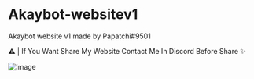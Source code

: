 # Akaybot-websitev1
Akaybot website v1 made by Papatchi#9501

⚠️ | If You Want Share My Website Contact Me In Discord Before Share ✨

![image](https://user-images.githubusercontent.com/105008048/172050768-5b6c9f18-bb96-4d58-a8b1-b38de712262e.png)
